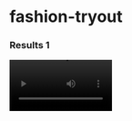 # fashion-tryout


### Results 1

<video src='https://user-images.githubusercontent.com/1397092/196004516-5748ae90-8f80-40ef-8b3a-76462822cd1b.mp4' width=180/>

### Results 2

<video src='https://user-images.githubusercontent.com/1397092/196004544-d6826392-d49d-4fc9-83f0-3c926181a3cf.mp4' width=180/>

### Results 3

<video src='https://user-images.githubusercontent.com/1397092/196004555-f847d1d6-8a67-4417-acb8-80ae17a103e5.mp4' width=180/>

### Results 4

<video src='https://user-images.githubusercontent.com/1397092/196004559-d018b975-ce36-451c-a057-2720d5c6c1cc.mp4' width=180/>


<video src='https://user-images.githubusercontent.com/1397092/196004568-1da81f78-553e-462a-bb8d-73a2522536d9.mp4' width=180/>

